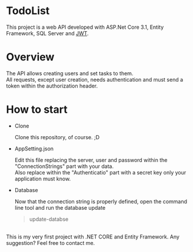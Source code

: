 # TodoList

This project is a web API developed with ASP.Net Core 3.1, Entity Framework, SQL Server and [JWT](https://jwt.io/).

# Overview
The API allows creating users and set tasks to them.  
All requests, except user creation, needs authentication and must send a token within the authorization header. 

# How to start

* Clone

    Clone this repository, of course. ;D

* AppSetting.json

    Edit this file replacing the server, user and password within the "ConnectionStrings" part with your data.<br />
    Also replace <KEY> within the "Authenticatio" part with a secret key only your application must know.
    
* Database
    
    Now that the connection string is properly defined, open the command line tool and run the database update
    
    > update-databse  
  
<br />    
This is my very first project with .NET CORE and Entity Framework.  
Any suggestion? Feel free to contact me.
